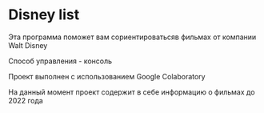 # Disney list
Эта программа поможет вам сориентироватьсяв фильмах от компании Walt Disney

Способ управления - консоль

Проект выполнен с использованием Google Colaboratory

На данный момент проект содержит в себе информацию о фильмах до 2022 года
